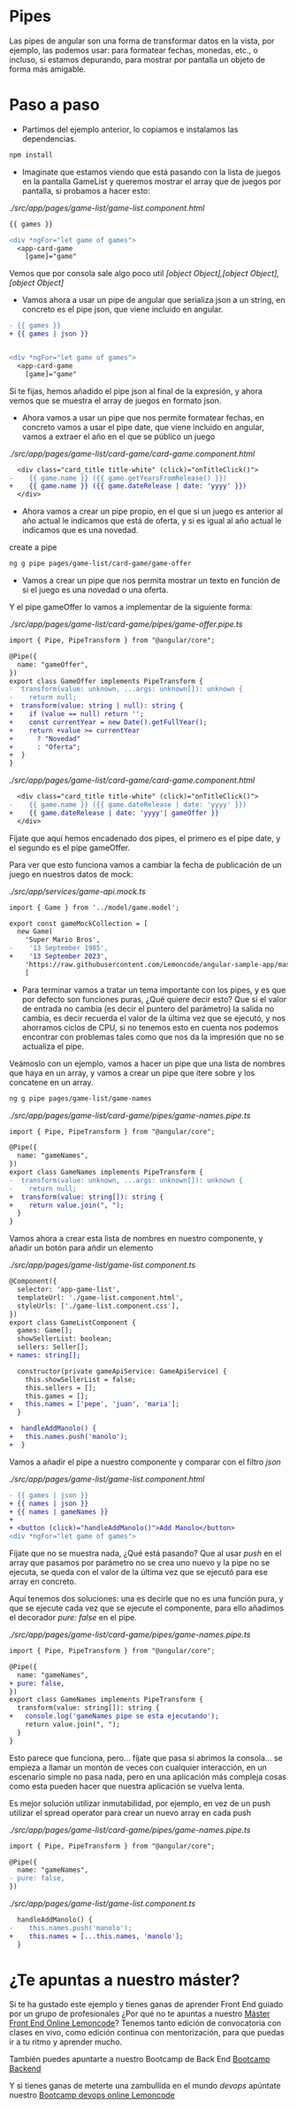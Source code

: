 # Pipes

Las pipes de angular son una forma de transformar datos en la vista, por ejemplo, las podemos usar: para formatear fechas, monedas, etc., o incluso, si estamos depurando, para mostrar por pantalla un objeto de forma más amigable.

# Paso a paso

- Partimos del ejemplo anterior, lo copiamos e instalamos las dependencias.

```bash
npm install
```

- Imaginate que estamos viendo que está pasando con la lista de juegos en la pantalla GameList y queremos mostrar el array que de juegos por pantalla, si probamos a hacer esto:

_./src/app/pages/game-list/game-list.component.html_

```diff
{{ games }}

<div *ngFor="let game of games">
  <app-card-game
    [game]="game"
```

Vemos que por consola sale algo poco util _[object Object],[object Object],[object Object]_

- Vamos ahora a usar un pipe de angular que serializa json a un string, en concreto es el pipe json, que viene incluido en angular.

```diff
- {{ games }}
+ {{ games | json }}


<div *ngFor="let game of games">
  <app-card-game
    [game]="game"
```

Si te fijas, hemos añadido el pipe json al final de la expresión, y ahora vemos que se muestra el array de juegos en formato json.

- Ahora vamos a usar un pipe que nos permite formatear fechas, en concreto vamos a usar el pipe date, que viene incluido en angular, vamos a extraer el año en el que se público un juego

_./src/app/pages/game-list/card-game/card-game.component.html_

```diff
  <div class="card_title title-white" (click)="onTitleClick()">
-    {{ game.name }} ({{ game.getYearsFromRelease() }})
+    {{ game.name }} ({{ game.dateRelease | date: 'yyyy' }})
  </div>
```

- Ahora vamos a crear un pipe propio, en el que si un juego es anterior al año actual le indicamos que está de oferta, y si es igual al año actual le indicamos que es una novedad.

create a pipe

```bash
ng g pipe pages/game-list/card-game/game-offer
```

- Vamos a crear un pipe que nos permita mostrar un texto en función de si el juego es una novedad o una oferta.

Y el pipe gameOffer lo vamos a implementar de la siguiente forma:

_./src/app/pages/game-list/card-game/pipes/game-offer.pipe.ts_

```diff
import { Pipe, PipeTransform } from "@angular/core";

@Pipe({
  name: "gameOffer",
})
export class GameOffer implements PipeTransform {
-  transform(value: unknown, ...args: unknown[]): unknown {
-    return null;
+  transform(value: string | null): string {
+    if (value == null) return '';
+    const currentYear = new Date().getFullYear();
+    return +value >= currentYear
+      ? "Novedad"
+      : "Oferta";
+  }
}
```

_./src/app/pages/game-list/card-game/card-game.component.html_

```diff
  <div class="card_title title-white" (click)="onTitleClick()">
-    {{ game.name }} ({{ game.dateRelease | date: 'yyyy' }})
+    {{ game.dateRelease | date: 'yyyy'| gameOffer }}
  </div>
```

Fíjate que aquí hemos encadenado dos pipes, el primero es el pipe date, y el segundo es el pipe gameOffer.

Para ver que esto funciona vamos a cambiar la fecha de publicación de un juego en nuestros datos de mock:

_./src/app/services/game-api.mock.ts_

```diff
import { Game } from '../model/game.model';

export const gameMockCollection = [
  new Game(
    'Super Mario Bros',
-    '13 September 1985',
+    '13 September 2023',
    'https://raw.githubusercontent.com/Lemoncode/angular-sample-app/master/media/super-mario.webp',
    [
```

- Para terminar vamos a tratar un tema importante con los pipes, y es que por defecto son funciones puras, ¿Qué quiere decir esto? Que si el valor de entrada no cambia (es decir el puntero del parámetro) la salida no cambia, es decir recuerda el valor de la última vez que se ejecutó, y nos ahorramos ciclos de CPU, si no tenemos esto en cuenta nos podemos encontrar con problemas tales como que nos da la impresión que no se actualiza el pipe.

Veámoslo con un ejemplo, vamos a hacer un pipe que una lista de nombres que haya en un array, y vamos a crear un pipe que itere sobre y los concatene en un array.

```bash
ng g pipe pages/game-list/game-names
```

_./src/app/pages/game-list/card-game/pipes/game-names.pipe.ts_

```diff
import { Pipe, PipeTransform } from "@angular/core";

@Pipe({
  name: "gameNames",
})
export class GameNames implements PipeTransform {
-  transform(value: unknown, ...args: unknown[]): unknown {
-    return null;
+  transform(value: string[]): string {
+    return value.join(", ");
  }
}
```

Vamos ahora a crear esta lista de nombres en nuestro componente, y añadir un botón para añdir un elemento

_./src/app/pages/game-list/game-list.component.ts_

```diff
@Component({
  selector: 'app-game-list',
  templateUrl: './game-list.component.html',
  styleUrls: ['./game-list.component.css'],
})
export class GameListComponent {
  games: Game[];
  showSellerList: boolean;
  sellers: Seller[];
+ names: string[];

  constructor(private gameApiService: GameApiService) {
    this.showSellerList = false;
    this.sellers = [];
    this.games = [];
+   this.names = ['pepe', 'juan', 'maria'];
  }

+  handleAddManolo() {
+   this.names.push('manolo');
+  }
```

Vamos a añadir el pipe a nuestro componente y comparar con el filtro _json_

_./src/app/pages/game-list/game-list.component.html_

```diff
- {{ games | json }}
+ {{ names | json }}
+ {{ names | gameNames }}
+
+ <button (click)="handleAddManolo()">Add Manolo</button>
<div *ngFor="let game of games">
```

Fíjate que no se muestra nada, ¿Qué está pasando? Que al usar _push_ en el array que pasamos por parámetro no se crea uno nuevo y la pipe no se ejecuta, se queda con el valor de la última vez que se ejecutó para ese array en concreto.

Aquí tenemos dos soluciones: una es decirle que no es una función pura, y que se ejecute cada vez que se ejecute el componente, para ello añadimos el decorador _pure: false_ en el pipe.

_./src/app/pages/game-list/card-game/pipes/game-names.pipe.ts_

```diff
import { Pipe, PipeTransform } from "@angular/core";

@Pipe({
  name: "gameNames",
+ pure: false,
})
export class GameNames implements PipeTransform {
  transform(value: string[]): string {
+   console.log('gameNames pipe se esta ejecutando');
    return value.join(", ");
  }
}
```

Esto parece que funciona, pero... fíjate que pasa si abrimos la consola... se empieza a llamar un montón de veces con cualquier interacción, en un escenario simple no pasa nada, pero en una aplicación más compleja cosas como esta pueden hacer que nuestra aplicación se vuelva lenta.

Es mejor solución utilizar inmutabilidad, por ejemplo, en vez de un push utilizar el spread operator para crear un nuevo array en cada push

_./src/app/pages/game-list/card-game/pipes/game-names.pipe.ts_

```diff
import { Pipe, PipeTransform } from "@angular/core";

@Pipe({
  name: "gameNames",
- pure: false,
})
```

_./src/app/pages/game-list/game-list.component.ts_

```diff
  handleAddManolo() {
-    this.names.push('manolo');
+    this.names = [...this.names, 'manolo'];
  }
```

# ¿Te apuntas a nuestro máster?

Si te ha gustado este ejemplo y tienes ganas de aprender Front End
guiado por un grupo de profesionales ¿Por qué no te apuntas a
nuestro [Máster Front End Online Lemoncode](https://lemoncode.net/master-frontend#inicio-banner)? Tenemos tanto edición de convocatoria
con clases en vivo, como edición continua con mentorización, para
que puedas ir a tu ritmo y aprender mucho.

También puedes apuntarte a nuestro Bootcamp de Back End [Bootcamp Backend](https://lemoncode.net/bootcamp-backend#inicio-banner)

Y si tienes ganas de meterte una zambullida en el mundo _devops_
apúntate nuestro [Bootcamp devops online Lemoncode](https://lemoncode.net/bootcamp-devops#bootcamp-devops/inicio)

```

```
